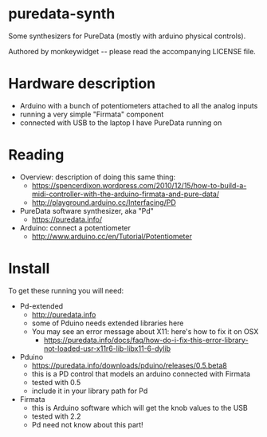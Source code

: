 # puredata-synth

Some synthesizers for PureData (mostly with arduino physical controls).

Authored by monkeywidget -- please read the accompanying LICENSE file.

# Hardware description

- Arduino with a bunch of potentiometers attached to all the analog inputs
- running a very simple "Firmata" component
- connected with USB to the laptop I have PureData running on

# Reading
- Overview: description of doing this same thing:
    - https://spencerdixon.wordpress.com/2010/12/15/how-to-build-a-midi-controller-with-the-arduino-firmata-and-pure-data/
    - http://playground.arduino.cc/Interfacing/PD
- PureData software synthesizer, aka "Pd"
    - https://puredata.info/
- Arduino: connect a potentiometer
    - http://www.arduino.cc/en/Tutorial/Potentiometer

# Install

To get these running you will need:

- Pd-extended
    - http://puredata.info
    - some of Pduino needs extended libraries here
    - You may see an error message about X11: here's how to fix it on OSX
        - https://puredata.info/docs/faq/how-do-i-fix-this-error-library-not-loaded-usr-x11r6-lib-libx11-6-dylib 
- Pduino 
    - https://puredata.info/downloads/pduino/releases/0.5.beta8
    - this is a PD control that models an arduino connected with Firmata
    - tested with 0.5
    - include it in your library path for Pd
- Firmata
    - this is Arduino software which will get the knob values to the USB
    - tested with 2.2
    - Pd need not know about this part!


